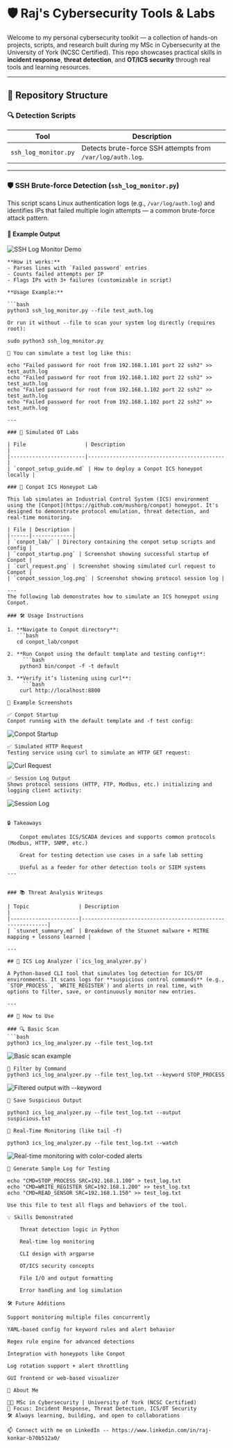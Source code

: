 # 🛡️ Raj's Cybersecurity Tools & Labs

Welcome to my personal cybersecurity toolkit — a collection of hands-on projects, scripts, and research built during my MSc in Cybersecurity at the University of York (NCSC Certified). This repo showcases practical skills in **incident response**, **threat detection**, and **OT/ICS security** through real tools and learning resources.

---

## 📁 Repository Structure

### 🔍 Detection Scripts

| Tool                  | Description                                                    |
|-----------------------|----------------------------------------------------------------|
| `ssh_log_monitor.py` | Detects brute-force SSH attempts from `/var/log/auth.log`.     |

---

### 🛡️ SSH Brute-force Detection (`ssh_log_monitor.py`)

This script scans Linux authentication logs (e.g., `/var/log/auth.log`) and identifies IPs that failed multiple login attempts — a common brute-force attack pattern.

#### 📸 Example Output

![SSH Log Monitor Demo](ssh_log_monitor_demo.png)

```
**How it works:**
- Parses lines with `Failed password` entries
- Counts failed attempts per IP
- Flags IPs with 3+ failures (customizable in script)

**Usage Example:**

```bash
python3 ssh_log_monitor.py --file test_auth.log

Or run it without --file to scan your system log directly (requires root):

sudo python3 ssh_log_monitor.py

🧪 You can simulate a test log like this:

echo "Failed password for root from 192.168.1.101 port 22 ssh2" >> test_auth.log
echo "Failed password for root from 192.168.1.102 port 22 ssh2" >> test_auth.log
echo "Failed password for root from 192.168.1.102 port 22 ssh2" >> test_auth.log
echo "Failed password for root from 192.168.1.102 port 22 ssh2" >> test_auth.log

---

### 🧪 Simulated OT Labs

| File                   | Description                                |
|------------------------|--------------------------------------------|
| `conpot_setup_guide.md` | How to deploy a Conpot ICS honeypot locally |

### 🧪 Conpot ICS Honeypot Lab

This lab simulates an Industrial Control System (ICS) environment using the [Conpot](https://github.com/mushorg/conpot) honeypot. It's designed to demonstrate protocol emulation, threat detection, and real-time monitoring.

| File | Description |
|------|-------------|
| `conpot_lab/` | Directory containing the conpot setup scripts and config |
| `conpot_startup.png` | Screenshot showing successful startup of Conpot |
| `curl_request.png` | Screenshot showing simulated curl request to Conpot |
| `conpot_session_log.png` | Screenshot showing protocol session log |

---
The following lab demonstrates how to simulate an ICS honeypot using Conpot.

### 🛠️ Usage Instructions

1. **Navigate to Conpot directory**:
   ```bash
   cd conpot_lab/conpot

2. **Run Conpot using the default template and testing config**:
     ```bash
    python3 bin/conpot -f -t default

3. **Verify it’s listening using curl**:
     ```bash
    curl http://localhost:8800

📸 Example Screenshots

✅ Conpot Startup
Conpot running with the default template and -f test config:
```
![Conpot Startup](assets/conpot-lab/conpot_startup.png)

```
✅ Simulated HTTP Request
Testing service using curl to simulate an HTTP GET request:
```

![Curl Request](assets/conpot-lab/curl_request.png)

```
✅ Session Log Output
Shows protocol sessions (HTTP, FTP, Modbus, etc.) initializing and logging client activity:
```
![Session Log](assets/conpot-lab/conpot_session_log.png)

```

🔒 Takeaways

    Conpot emulates ICS/SCADA devices and supports common protocols (Modbus, HTTP, SNMP, etc.)

    Great for testing detection use cases in a safe lab setting

    Useful as a feeder for other detection tools or SIEM systems
---


### 📚 Threat Analysis Writeups

| Topic                | Description                                               |
|----------------------|-----------------------------------------------------------|
| `stuxnet_summary.md` | Breakdown of the Stuxnet malware + MITRE mapping + lessons learned |

---

## 🔧 ICS Log Analyzer (`ics_log_analyzer.py`)

A Python-based CLI tool that simulates log detection for ICS/OT environments. It scans logs for **suspicious control commands** (e.g., `STOP_PROCESS`, `WRITE_REGISTER`) and alerts in real time, with options to filter, save, or continuously monitor new entries.

---

## 🚀 How to Use

### 🔍 Basic Scan
```bash
python3 ics_log_analyzer.py --file test_log.txt
```
![Basic scan example](basic_scan.png)

```
🎯 Filter by Command
python3 ics_log_analyzer.py --file test_log.txt --keyword STOP_PROCESS
```
![Filtered output with --keyword](filter_output.png)

```
📁 Save Suspicious Output

python3 ics_log_analyzer.py --file test_log.txt --output suspicious.txt

🔁 Real-Time Monitoring (like tail -f)

python3 ics_log_analyzer.py --file test_log.txt --watch
```
![Real-time monitoring with color-coded alerts](color_scheme_demo.png)
```
🧪 Generate Sample Log for Testing

echo "CMD=STOP_PROCESS SRC=192.168.1.100" > test_log.txt
echo "CMD=WRITE_REGISTER SRC=192.168.1.200" >> test_log.txt
echo "CMD=READ_SENSOR SRC=192.168.1.150" >> test_log.txt

Use this file to test all flags and behaviors of the tool.

💡 Skills Demonstrated

    Threat detection logic in Python

    Real-time log monitoring

    CLI design with argparse

    OT/ICS security concepts

    File I/O and output formatting

    Error handling and log simulation

🛠️ Future Additions

Support monitoring multiple files concurrently

YAML-based config for keyword rules and alert behavior

Regex rule engine for advanced detections

Integration with honeypots like Conpot

Log rotation support + alert throttling

GUI frontend or web-based visualizer

👋 About Me

👨‍💻 MSc in Cybersecurity | University of York (NCSC Certified)
🔐 Focus: Incident Response, Threat Detection, ICS/OT Security
🛠️ Always learning, building, and open to collaborations

📫 Connect with me on LinkedIn -- https://www.linkedin.com/in/raj-konkar-b70b512a0/
